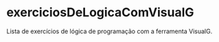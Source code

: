 # exerciciosDeLogicaComVisualG
Lista de exercícios de lógica de programação com a ferramenta VisualG.
